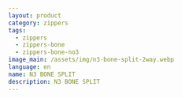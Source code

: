 ```yaml
---
layout: product
category: zippers
tags:
  - zippers
  - zippers-bone
  - zippers-bone-no3
image_main: /assets/img/n3-bone-split-2way.webp
language: en
name: N3 BONE SPLIT
description: N3 BONE SPLIT
---
```

